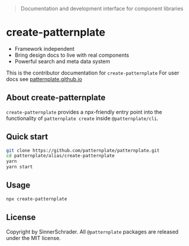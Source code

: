 > Documentation and development interface for component libraries

# create-patternplate

* Framework independent
* Bring design docs to live with real components
* Powerful search and meta data system

This is the contributor documentation for `create-patternplate`
For user docs see [patternplate.github.io](https://patternplate.github.io)


## About create-patternplate

`create-patternplate` provides a npx-friendly entry point into 
the functionality of `patternplate create` inside `@patternplate/cli`.

## Quick start

```sh
git clone https://github.com/patternplate/patternplate.git
cd patternplate/alias/create-patternplate
yarn
yarn start
```

## Usage

```bash
npx create-patternplate
```

## License

Copyright by SinnerSchrader. All `@patternplate` packages are released under the MIT license.
